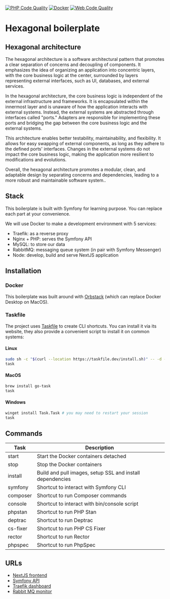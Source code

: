 [![PHP Code Quality](https://github.com/clementvtrd/boilerplate-hexagonal/actions/workflows/api.yaml/badge.svg?branch=develop)](https://github.com/clementvtrd/boilerplate-hexagonal/actions/workflows/api.yaml)
[![Docker](https://github.com/clementvtrd/boilerplate-hexagonal/actions/workflows/docker.yaml/badge.svg)](https://github.com/clementvtrd/boilerplate-hexagonal/actions/workflows/docker.yaml)
[![Web Code Quality](https://github.com/clementvtrd/boilerplate-hexagonal/actions/workflows/web.yaml/badge.svg)](https://github.com/clementvtrd/boilerplate-hexagonal/actions/workflows/web.yaml)

# Hexagonal boilerplate

## Hexagonal architecture

The hexagonal architecture is a software architectural pattern that promotes a clear separation of concerns and decoupling of components. It emphasizes the idea of organizing an application into concentric layers, with the core business logic at the center, surrounded by layers representing external interfaces, such as UI, databases, and external services.

In the hexagonal architecture, the core business logic is independent of the external infrastructure and frameworks. It is encapsulated within the innermost layer and is unaware of how the application interacts with external systems. Instead, the external systems are abstracted through interfaces called "ports." Adapters are responsible for implementing these ports and bridging the gap between the core business logic and the external systems.

This architecture enables better testability, maintainability, and flexibility. It allows for easy swapping of external components, as long as they adhere to the defined ports' interfaces. Changes in the external systems do not impact the core business logic, making the application more resilient to modifications and evolutions.

Overall, the hexagonal architecture promotes a modular, clean, and adaptable design by separating concerns and dependencies, leading to a more robust and maintainable software system..

## Stack

This boilerplate is built with Symfony for learning purpose. You can replace each part at your convenience.

We will use Docker to make a development environment with 5 services:

- Traefik: as a reverse proxy
- Nginx + PHP: serves the Symfony API
- MySQL: to store our data
- RabbitMQ: messaging queue system (in pair with Symfony Messenger)
- Node: develop, build and serve NextJS application

## Installation

### Docker

This boilerplate was built around with [Orbstack](https://orbstack.dev) (which can replace Docker Desktop on MacOS).

### Taskfile

The project uses [Taskfile](https://taskfile.dev/) to create CLI shortcuts. You can install it via its website, they also provide a convenient script to install it on common systems:

#### Linux

```sh
sudo sh -c "$(curl --location https://taskfile.dev/install.sh)" -- -d -b /usr/local/bin
task
```

#### MacOS

```sh
brew install go-task
task
```

#### Windows

```sh
winget install Task.Task # you may need to restart your session
task
```

## Commands

| Task     | Description                                               |
|----------|-----------------------------------------------------------|
| start    | Start the Docker containers detached                      |
| stop     | Stop the Docker containers                                |
| install  | Build and pull images, setup SSL and install dependencies |
| symfony  | Shortcut to interact with Symfony CLI                     |
| composer | Shortcut to run Composer commands                         |
| console  | Shortcut to interact with bin/console script              |
| phpstan  | Shortcut to run PHP Stan                                  |
| deptrac  | Shortcut to run Deptrac                                   |
| cs-fixer | Shortcut to run PHP CS Fixer                              |
| rector   | Shortcut to run Rector                                    |
| phpspec  | Shortcut to run PhpSpec                                   |

## URLs

- [NextJS frontend](https://app.localhost)
- [Symfony API](https://api.app.localhost)
- [Traefik dashboard](https://traefik.app.localhost)
- [Rabbit MQ monitor](https://rabbitmq.app.localhost)

